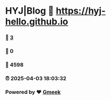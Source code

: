 # HYJ|Blog :link: https://hyj-hello.github.io 
### :page_facing_up: [3](https://hyj-hello.github.io/tag.html) 
### :speech_balloon: 0 
### :hibiscus: 4598 
### :alarm_clock: 2025-04-03 18:03:32 
### Powered by :heart: [Gmeek](https://github.com/Meekdai/Gmeek)

